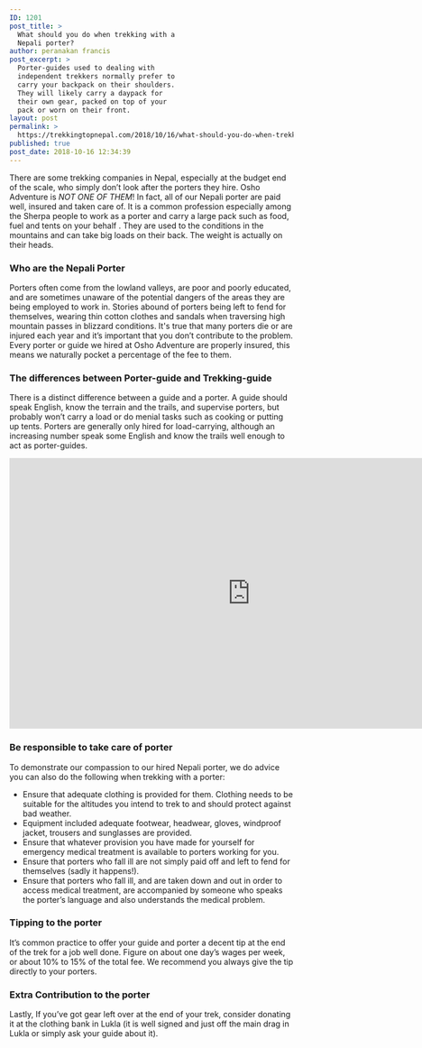 ```yaml
---
ID: 1201
post_title: >
  What should you do when trekking with a
  Nepali porter?
author: peranakan francis
post_excerpt: >
  Porter-guides used to dealing with
  independent trekkers normally prefer to
  carry your backpack on their shoulders.
  They will likely carry a daypack for
  their own gear, packed on top of your
  pack or worn on their front.
layout: post
permalink: >
  https://trekkingtopnepal.com/2018/10/16/what-should-you-do-when-trekking-with-a-nepali-porter/
published: true
post_date: 2018-10-16 12:34:39
---
```

<!-- wp:paragraph -->
<p>There are some trekking companies in Nepal, especially at the budget end of the scale, who simply don’t look after the porters they hire. Osho Adventure is&nbsp;<em>NOT ONE OF THEM</em>! In fact, all of our Nepali porter are paid well, insured and taken care of. It is a common profession especially among the Sherpa people to work as a porter and carry a large pack such as food, fuel and tents on your behalf . They are used to the conditions in the mountains and can take big loads on their back. The weight is actually on their heads.<br></p>
<!-- /wp:paragraph -->

<!-- wp:heading {"level":3} -->
<h3>Who are the Nepali Porter</h3>
<!-- /wp:heading -->

<!-- wp:paragraph -->
<p>Porters often come from the lowland valleys, are poor and poorly educated, and are sometimes unaware of the potential dangers of the areas they are being employed to work in. Stories abound of porters being left to fend for themselves, wearing thin cotton clothes and sandals when traversing high mountain passes in blizzard conditions.&nbsp;It's true that many porters die or are injured each year and it’s important that you don’t contribute to the problem. Every porter or guide we hired at Osho Adventure&nbsp;are properly insured, this means we naturally pocket a percentage of the fee to them.</p>
<!-- /wp:paragraph -->

<!-- wp:heading {"level":3} -->
<h3>The differences between Porter-guide and Trekking-guide</h3>
<!-- /wp:heading -->

<!-- wp:paragraph -->
<p>There is a distinct difference between a guide and a porter. A guide should speak English, know the terrain and the trails, and supervise porters, but probably won’t carry a load or do menial tasks such as cooking or putting up tents. Porters are generally only hired for load-carrying, although an increasing number speak some English and know the trails well enough to act as porter-guides.<br></p>
<!-- /wp:paragraph -->

<!-- wp:html -->
<div style="text-align:center;">
<iframe width="853" height="480" src="https://www.youtube-nocookie.com/embed/vtUD1FSyFQY?rel=0" frameborder="0" allow="autoplay; encrypted-media" allowfullscreen=""></iframe>
</div>
<!-- /wp:html -->

<!-- wp:paragraph -->
<p></p>
<!-- /wp:paragraph -->

<!-- wp:heading {"level":3} -->
<h3>Be responsible to take care of porter</h3>
<!-- /wp:heading -->

<!-- wp:paragraph -->
<p>To demonstrate our compassion to our hired Nepali porter, we do advice you can also do the following when trekking with a porter:</p>
<!-- /wp:paragraph -->

<!-- wp:list -->
<ul><li>Ensure that adequate clothing is provided for them. Clothing needs to be suitable for the altitudes you intend to trek to and should protect against bad weather. </li><li>Equipment included adequate footwear, headwear, gloves, windproof jacket, trousers and sunglasses are provided.</li><li>Ensure that whatever provision you have made for yourself for emergency medical treatment is available to porters working for you.<br></li><li>Ensure that porters who fall ill are not simply paid off and left to fend for themselves (sadly it happens!).</li><li>Ensure that porters who fall ill, and are taken down and out in order to access medical treatment, are accompanied by someone who speaks the porter’s language and also understands the medical problem.<br></li></ul>
<!-- /wp:list -->

<!-- wp:heading {"level":3} -->
<h3>Tipping to the porter</h3>
<!-- /wp:heading -->

<!-- wp:paragraph -->
<p>It’s common practice to offer your guide and porter a decent tip at the end of the trek for a job well done. Figure on about one day’s wages per week, or about 10% to 15% of the total fee. We recommend you always give the tip directly to your porters.<br></p>
<!-- /wp:paragraph -->

<!-- wp:heading {"level":3} -->
<h3>Extra Contribution to the porter</h3>
<!-- /wp:heading -->

<!-- wp:paragraph {"align":"left"} -->
<p style="text-align:left">Lastly, If you’ve got gear left over at the end of your trek, consider donating it at the clothing bank in Lukla (it is well signed and just off the main drag in Lukla or simply ask your guide about it).</p>
<!-- /wp:paragraph -->

<!-- wp:html -->
<div class="sharethis-inline-reaction-buttons"></div>
<!-- /wp:html -->